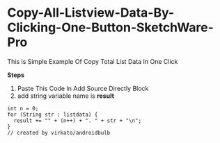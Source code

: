 # Copy-All-Listview-Data-By-Clicking-One-Button-SketchWare-Pro
This is Simple Example Of Copy Total List Data In One Click 

**Steps**
1. Paste This Code In Add Source Directly Block
2. add string variable name is **result**


```String result = "";
int n = 0;
for (String str : listdata) {
  result += "" + (n++) + ". " + str + "\n";
}
// created by virkato/androidbulb


 
